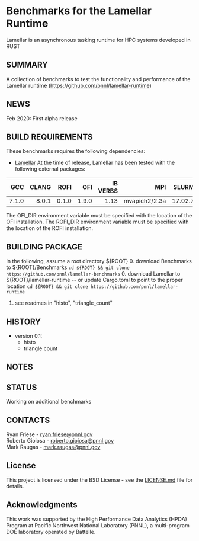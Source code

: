 Benchmarks for the Lamellar Runtime
=================================================

Lamellar is an asynchronous tasking runtime for HPC systems developed in RUST

SUMMARY
-------

A collection of benchmarks to test the functionality and performance of the Lamellar runtime (https://github.com/pnnl/lamellar-runtime)

NEWS
----
Feb 2020: First alpha release

BUILD REQUIREMENTS
------------------
These benchmarks requires the following dependencies:

* [Lamellar](https://gitlab.pnnl.gov/lamellar/lamellar-runtime)
At the time of release, Lamellar has been tested with the following external packages:

| **GCC** | **CLANG** | **ROFI**  | **OFI**   | **IB VERBS**  | **MPI**       | **SLURM** | **LAMELLAR** |
|--------:|----------:|----------:|----------:|--------------:|--------------:|----------:|-------------:|
| 7.1.0   | 8.0.1     | 0.1.0     | 1.9.0     | 1.13          | mvapich2/2.3a | 17.02.7   | 0.1.0        |

The OFI_DIR environment variable must be specified with the location of the OFI installation.
The ROFI_DIR environment variable must be specified with the location of the ROFI installation.

BUILDING PACKAGE
----------------
In the following, assume a root directory ${ROOT}
0. download Benchmarks to ${ROOT}/Benchmarks 
    `cd ${ROOT} && git clone https://github.com/pnnl/lamellar-benchmarks`
0. download Lamellar to ${ROOT}/lamellar-runtime  -- or update Cargo.toml to point to the proper location
    `cd ${ROOT} && git clone https://github.com/pnnl/lamellar-runtime`

1. see readmes in  "histo", "triangle_count"


HISTORY
-------
- version 0.1:
  - histo
  - triangle count
  
NOTES
-----

STATUS
------
Working on additional benchmarks

CONTACTS
--------
Ryan Friese     - ryan.friese@pnnl.gov  
Roberto Gioiosa - roberto.gioiosa@pnnl.gov  
Mark Raugas     - mark.raugas@pnnl.gov  

## License

This project is licensed under the BSD License - see the [LICENSE.md](LICENSE.md) file for details.

## Acknowledgments

This work was supported by the High Performance Data Analytics (HPDA) Program at Pacific Northwest National Laboratory (PNNL),
a multi-program DOE laboratory operated by Battelle.
